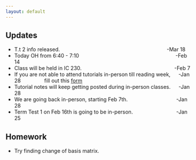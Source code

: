 ```yaml
---
layout: default
---
```


## Updates

- T.t 2 info released. &emsp;&emsp;&emsp;&emsp; &emsp; &emsp;&emsp;&emsp; &emsp;&emsp; &emsp;&emsp;&emsp; &emsp;&emsp;&emsp;&emsp;&emsp;&emsp;-Mar 18 <br>
- Today OH from 6:40 - 7:10 &emsp;&emsp;&emsp;&emsp; &emsp; &emsp;&emsp;&emsp; &emsp;&emsp; &emsp;&emsp;&emsp; &emsp;&emsp;&emsp;&emsp;-Feb 14 <br>
- Class will be held in IC 230.     &emsp;&emsp;&emsp;&emsp; &emsp; &emsp;&emsp;&emsp; &emsp;&emsp; &emsp;&emsp;&emsp; &emsp;&emsp;&emsp; -Feb 7 <br>
- If you are not able to attend tutorials in-person till reading week, &emsp; -Jan 28 &emsp;&emsp;&emsp;&emsp;
fill out this [form](https://forms.gle/4oG6zSNLyhtceX6d8)
- Tutorial notes will keep getting posted during in-person classes. &emsp; -Jan 28 <br>
- We are going back in-person, starting Feb 7th.       &emsp;&emsp;&emsp;&emsp; &emsp; &emsp; &emsp;&emsp;        -Jan 28 <br>
- Term Test 1 on Feb 16th is going to be in-person.     &emsp;&emsp;&emsp;&emsp;    &emsp; &emsp;  &emsp;    -Jan 25


## Homework 

+ Try finding change of basis matrix.
